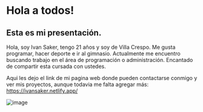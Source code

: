 # Hola a todos!
## Esta es mi presentación.

Hola, soy Ivan Saker, tengo 21 años y soy de Villa Crespo. Me gusta programar, hacer deporte e ir al gimnasio. Actualmente me encuentro buscando trabajo en el área de programación o administración. Encantado de compartir esta cursada con ustedes.

Aqui les dejo el link de mi pagina web donde pueden contactarse conmigo y ver mis proyectos, aunque todavia me falta agregar más: https://ivansaker.netlify.app/

![image](https://github.com/pdepjuevesTT/2024-presentacion-iskr889/assets/68342806/10155874-a44e-435c-bf4c-8e143ed55208)


